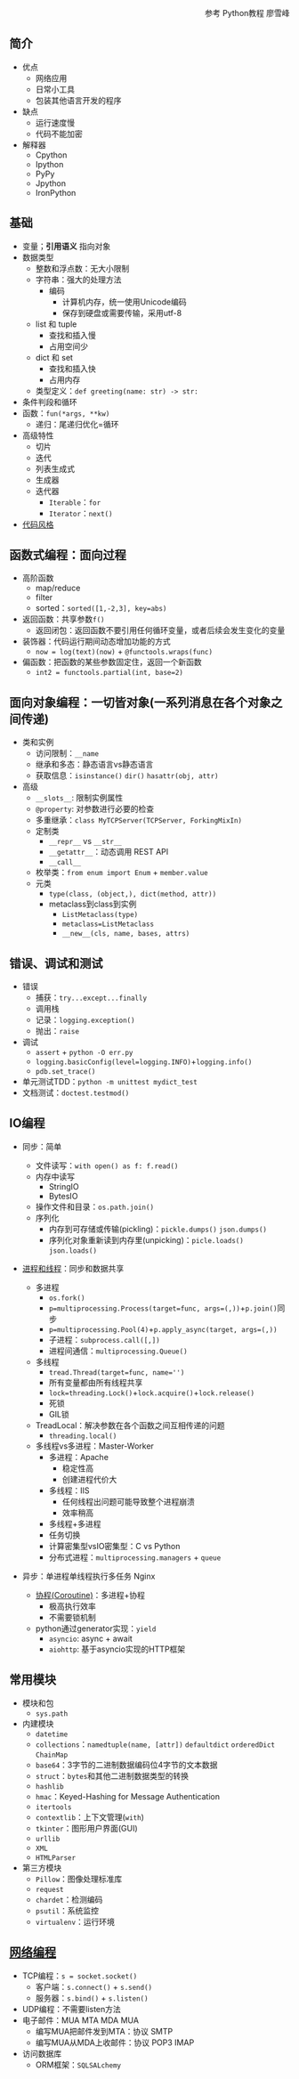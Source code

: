 <p align="right">参考 Python教程 廖雪峰</p>

## 简介
- 优点
    - 网络应用
    - 日常小工具
    - 包装其他语言开发的程序
- 缺点
    - 运行速度慢
    - 代码不能加密
- 解释器
    - Cpython
    - Ipython
    - PyPy
    - Jpython
    - IronPython
## 基础
- 变量；**引用语义** 指向对象 
- 数据类型
    - 整数和浮点数：无大小限制
    - 字符串：强大的处理方法
        - 编码
            - 计算机内存，统一使用Unicode编码
            - 保存到硬盘或需要传输，采用utf-8
    - list 和 tuple
        - 查找和插入慢
        - 占用空间少
    - dict 和 set
        - 查找和插入快
        - 占用内存
    - 类型定义：`def greeting(name: str) -> str:`
- 条件判段和循环
- 函数：`fun(*args, **kw)`
    - 递归：尾递归优化=循环
- 高级特性
    - 切片
    - 迭代
    - 列表生成式
    - 生成器
    - 迭代器
        - `Iterable`：`for`
        - `Iterator`：`next()`
- [代码风格](https://github.com/syntomic/Languages_and_Algorithms/tree/master/python/pythonic/)
## 函数式编程：面向过程
- 高阶函数
    - map/reduce
    - filter
    - sorted：`sorted([1,-2,3], key=abs)`
- 返回函数：共享参数`f()`
    - 返回闭包：返回函数不要引用任何循环变量，或者后续会发生变化的变量
- 装饰器：代码运行期间动态增加功能的方式
    - `now = log(text)(now)` + `@functools.wraps(func)`
- 偏函数：把函数的某些参数固定住，返回一个新函数
    - `int2 = functools.partial(int, base=2)`

## 面向对象编程：一切皆对象(一系列消息在各个对象之间传递)

- 类和实例
    - 访问限制：`__name`
    - 继承和多态：静态语言vs静态语言
    - 获取信息：`isinstance()` `dir()` `hasattr(obj, attr)`
- 高级
    - `__slots__`: 限制实例属性
    - `@property`: 对参数进行必要的检查
    - 多重继承：`class MyTCPServer(TCPServer, ForkingMixIn)`
    - 定制类
        - `__repr__` vs `__str__`
        - `__getattr__`：动态调用 REST API
        - `__call__`
    - 枚举类：`from enum import Enum` + `member.value`
    - 元类 
        - `type(class, (object,), dict(method, attr))`
        - metaclass到class到实例
            - `ListMetaclass(type)`
            - `metaclass=ListMetaclass`
            - `__new__(cls, name, bases, attrs)`
## 错误、调试和测试
- 错误
    - 捕获：`try...except...finally`
    - 调用栈
    - 记录：`logging.exception()`
    - 抛出：`raise`
- 调试
    - `assert` + `python -O err.py`
    - `logging.basicConfig(level=logging.INFO)`+`logging.info()`
    - `pdb.set_trace()`
- 单元测试TDD：`python -m unittest mydict_test`
- 文档测试：`doctest.testmod()`

## IO编程
- 同步：简单
    - 文件读写：`with open() as f: f.read() `
    - 内存中读写
        - StringIO
        - BytesIO
    - 操作文件和目录：`os.path.join()`
    - 序列化
        - 内存到可存储或传输(pickling)：`pickle.dumps()` `json.dumps()`
        - 序列化对象重新读到内存里(unpicking)：`picle.loads()` `json.loads()`

- [进程和线程](https://github.com/syntomic/Languages_and_Algorithms/tree/master/python/process_thread/)：同步和数据共享
    - 多进程
        - `os.fork()`
        - `p=multiprocessing.Process(target=func, args=(,))`+`p.join()`同步
        - `p=multiprocessing.Pool(4)`+`p.apply_async(target, args=(,))`
        - 子进程：`subprocess.call([,])`
        - 进程间通信：`multiprocessing.Queue()`
    - 多线程
        - `tread.Thread(target=func, name='')`
        - 所有变量都由所有线程共享
        - `lock=threading.Lock()`+`lock.acquire()`+`lock.release()`
        - 死锁
        - GIL锁
    - TreadLocal：解决参数在各个函数之间互相传递的问题
        - `threading.local()`
    - 多线程vs多进程：Master-Worker
        - 多进程：Apache
            - 稳定性高
            - 创建进程代价大
        - 多线程：IIS
            - 任何线程出问题可能导致整个进程崩溃
            - 效率稍高
        - 多线程+多进程
        - 任务切换
        - 计算密集型vsIO密集型：C vs Python
        - 分布式进程：`multiprocessing.managers` + `queue`
- 异步：单进程单线程执行多任务 Nginx
    - [协程(Coroutine)](https://github.com/syntomic/Languages_and_Algorithms/tree/master/python/process_thread/)：多进程+协程
        - 极高执行效率
        - 不需要锁机制
    - python通过generator实现：`yield`
        - `asyncio`: async + await
        - `aiohttp`: 基于asyncio实现的HTTP框架

## 常用模块
- 模块和包
    - `sys.path`
- 内建模块
    - `datetime`
    - `collections`：`namedtuple(name, [attr])` `defaultdict` `orderedDict` `ChainMap`
    - `base64`：3字节的二进制数据编码位4字节的文本数据
    - `struct`：`bytes`和其他二进制数据类型的转换
    - `hashlib`
    - `hmac`：Keyed-Hashing for Message Authentication
    - `itertools`
    - `contextlib`：上下文管理(`with`)
    - `tkinter`：图形用户界面(GUI)
    - `urllib`
    - `XML`
    - `HTMLParser`
- 第三方模块
    - `Pillow`：图像处理标准库
    - `request`
    - `chardet`：检测编码
    - `psutil`：系统监控
    - `virtualenv`：运行环境

## [网络编程](https://github.com/syntomic/Languages_and_Algorithms/tree/master/python/web/)
- TCP编程：`s = socket.socket()`
    - 客户端：`s.connect()` + `s.send()`
    - 服务器：`s.bind()` + `s.listen()`
- UDP编程：不需要listen方法
- 电子邮件：MUA MTA MDA MUA
    - 编写MUA把邮件发到MTA：协议 SMTP
    - 编写MUA从MDA上收邮件：协议 POP3 IMAP
- 访问数据库
    - ORM框架：`SQLSALchemy`